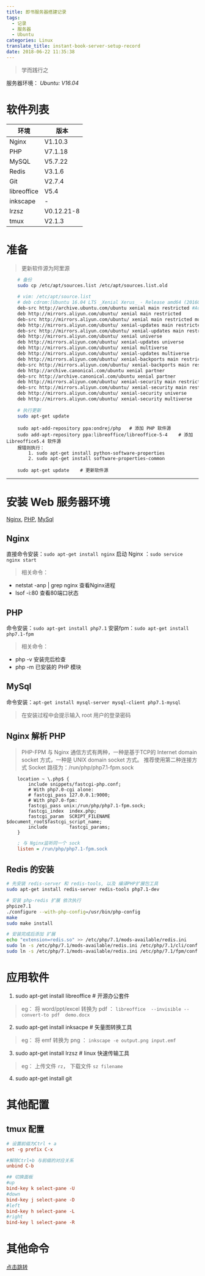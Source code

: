 ```yaml
---
title: 即书服务器搭建记录
tags:
  - 记录
  - 服务器
  - Ubuntu
categories: Linux
translate_title: instant-book-server-setup-record
date: 2018-06-22 11:35:38
---
```

<blockquote class="blockquote-center">学而践行之</blockquote>

<!--more-->

服务器环境： *Ubuntu: V16.04*

# 软件列表

 | 环境 | 版本 |
 | -------- | -------- |
 | Nginx    | V1.10.3  |
 | PHP      | V7.1.18 |
 | MySQL    | V5.7.22 |
 | Redis    | V3.1.6  |
 | Git      | V2.7.4 |
 | libreoffice| V5.4  |
 | inkscape | -  |
 | lrzsz    | V0.12.21-8 |
 | tmux     | V2.1.3  |
 
# 准备
> 更新软件源为阿里源
```bash :/etc/apt/source.list
    # 备份
    sudo cp /etc/apt/sources.list /etc/apt/sources.list.old
    
    # vim: /etc/apt/source.list
    # deb cdrom:[Ubuntu 16.04 LTS _Xenial Xerus_ - Release amd64 (20160420.1)]/ xenial main restricted
    deb-src http://archive.ubuntu.com/ubuntu xenial main restricted #Added by software-properties
    deb http://mirrors.aliyun.com/ubuntu/ xenial main restricted
    deb-src http://mirrors.aliyun.com/ubuntu/ xenial main restricted multiverse universe #Added by software-properties
    deb http://mirrors.aliyun.com/ubuntu/ xenial-updates main restricted
    deb-src http://mirrors.aliyun.com/ubuntu/ xenial-updates main restricted multiverse universe #Added by software-properties
    deb http://mirrors.aliyun.com/ubuntu/ xenial universe
    deb http://mirrors.aliyun.com/ubuntu/ xenial-updates universe
    deb http://mirrors.aliyun.com/ubuntu/ xenial multiverse
    deb http://mirrors.aliyun.com/ubuntu/ xenial-updates multiverse
    deb http://mirrors.aliyun.com/ubuntu/ xenial-backports main restricted universe multiverse
    deb-src http://mirrors.aliyun.com/ubuntu/ xenial-backports main restricted universe multiverse #Added by software-properties
    deb http://archive.canonical.com/ubuntu xenial partner
    deb-src http://archive.canonical.com/ubuntu xenial partner
    deb http://mirrors.aliyun.com/ubuntu/ xenial-security main restricted
    deb-src http://mirrors.aliyun.com/ubuntu/ xenial-security main restricted multiverse universe #Added by software-properties
    deb http://mirrors.aliyun.com/ubuntu/ xenial-security universe
    deb http://mirrors.aliyun.com/ubuntu/ xenial-security multiverse
    
    # 执行更新
    sudo apt-get update
```

```shell :#@Ubuntu:>_ line_number:false
    sudo apt-add-repository ppa:ondrej/php   # 添加 PHP 软件源
    sudo add-apt-repository ppa:libreoffice/libreoffice-5-4    # 添加 Libreoffice5.4 软件源
    报错则执行：
        1. sudo apt-get install python-software-properties
        2. sudo apt-get install software-properties-common
    
    sudo apt-get update    # 更新软件源
```

-----

# 安装 Web 服务器环境
 [Nginx](#Nginx), [PHP](#PHP), [MySql](#MySql)

## Nginx
直接命令安装：`sudo apt-get install nginx` 
启动 Nginx ：`sudo service nginx start`

>相关命令：
- netstat -anp | grep nginx    查看Nginx进程
- lsof -i:80                   查看80端口状态
    
## PHP
命令安装：`sudo apt-get install php7.1`
安装fpm：`sudo apt-get install php7.1-fpm`

>相关命令：
- php -v  安装完后检查
- php -m  已安装的 PHP 模块

## MySql
命令安装：`apt-get install mysql-server mysql-client php7.1-mysql`
> 在安装过程中会提示输入 root 用户的登录密码

## Nginx 解析 PHP 
>PHP-FPM 与 Nginx 通信方式有两种，一种是基于TCP的 Internet domain socket 方式，一种是 UNIX domain socket 方式。 推荐使用第二种连接方式 Socket 路径为：/run/php/php7.1-fpm.sock

```nginx :nginx.conf
    location ~ \.php$ {
        include snippets/fastcgi-php.conf;
        # With php7.0-cgi alone:
        # fastcgi_pass 127.0.0.1:9000;
        # With php7.0-fpm:
        fastcgi_pass unix:/run/php/php7.1-fpm.sock;
        fastcgi_index  index.php;
        fastcgi_param  SCRIPT_FILENAME  $document_root$fastcgi_script_name;
        include        fastcgi_params;
    }
```

```ini :/etc/php/7.1/fpm/pool.d/www.conf
    ; 与 Nginx监听同一个 sock
    listen = /run/php/php7.1-fpm.sock
```
## Redis 的安装
```bash
# 先安装 redis-server 和 redis-tools, 以及 编译PHP扩展包工具
sudo apt-get install redis-server redis-tools php7.1-dev

# 安装 php-redis 扩展 依次执行
phpize7.1
./configure --with-php-config=/usr/bin/php-config
make
sudo make install

# 安装完成后添加 扩展
echo "extension=redis.so" >> /etc/php/7.1/mods-available/redis.ini
sudo ln -s /etc/php/7.1/mods-available/redis.ini /etc/php/7.1/cli/conf.d/20-redis.ini
sudo ln -s /etc/php/7.1/mods-available/redis.ini /etc/php/7.1/fpm/conf.d/20-redis.ini
```

# 应用软件
1. sudo apt-get install libreoffice   # 开源办公套件
> eg： 将 word/ppt/excel 转换为 pdf ： `libreoffice  --invisible --convert-to pdf  demo.docx  `
    
2. sudo apt-get install inksacpe      # 矢量图转换工具
> eg： 将 emf 转换为 png ： `inkscape -e output.png input.emf`

3. sudo apt-get install lrzsz         # linux 快速传输工具
> eg： 上传文件 `rz`， 下载文件 `sz filename`

4. sudo apt-get install git           

# 其他配置

## tmux 配置

```ini :~/.tmux.conf url:https://gitee.com/kongvip/config/blob/master/tmux.config 链接地址
# 设置前缀为Ctrl + a
set -g prefix C-x

#解除Ctrl+b 与前缀的对应关系
unbind C-b

## 切换面板
#up
bind-key k select-pane -U
#down
bind-key j select-pane -D
#left
bind-key h select-pane -L
#right
bind-key l select-pane -R
```

# 其他命令 
[点击跳转](https://kjh123.github.io/2018/06/27/Linux%E5%91%BD%E4%BB%A4%E5%AD%A6%E4%B9%A0/)


